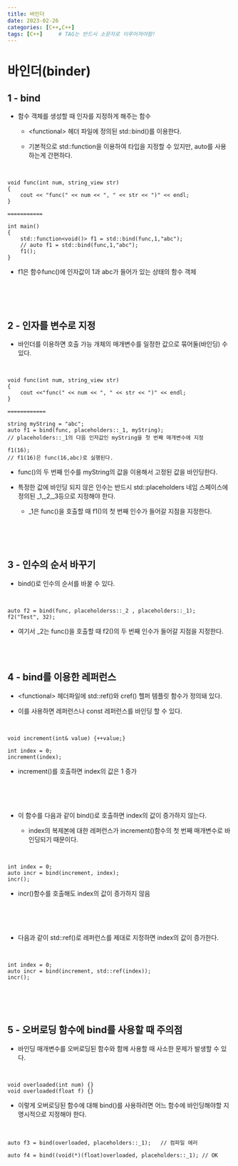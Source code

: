 ```yaml
---
title: 바인더
date: 2023-02-26
categories: [C++,C++]
tags: [C++]		# TAG는 반드시 소문자로 이루어져야함!
---
```


바인더(binder)
==============
1 - bind
-----------------
* 함수 객체를 생성할 때 인자를 지정하게 해주는 함수

  * \<functional> 헤더 파일에 정의된 std::bind()를 이용한다.

  * 기본적으로 std::function을 이용하여 타입을 지정할 수 있지만, auto를 사용하는게 간편하다.


<br>

    void func(int num, string_view str)
    {
        cout << "func(" << num << ", " << str << ")" << endl;
    }

    ===========

    int main()
    {
        std::function<void()> f1 = std::bind(func,1,"abc");
        // auto f1 = std::bind(func,1,"abc");
        f1();
    }


* f1은 함수func()에 인자값이 1과 abc가 들어가 있는 상태의 함수 객체


<br><br><br>

2 - 인자를 변수로 지정
--------------------------
* 바인더를 이용하면 호출 가능 개체의 매개변수를 일정한 값으로 묶어둘(바인딩) 수 있다.


<br>

    void func(int num, string_view str)
    {
        cout <<"func(" << num << ", " << str << ")" << endl;
    }

    ============

    string myString = "abc";
    auto f1 = bind(func, placeholders::_1, myString);
    // placeholders::_1의 다음 인자값인 myString을 첫 번째 매개변수에 지정

    f1(16);
    // f1(16)은 func(16,abc)로 실행된다.


* func()의 두 번째 인수를 myString의 값을 이용해서 고정된 값을 바인딩한다.

* 특정한 값에 바인딩 되지 않은 인수는 반드시 std::placeholders 네임 스페이스에 정의된 _1,_2,_3등으로 지정해야 한다.

    * _1은 func()을 호출할 때 f1()의 첫 번째 인수가 들어갈 지점을 지정한다.


<br><br><br>

3 - 인수의 순서 바꾸기
---------------------

* bind()로 인수의 순서를 바꿀 수 있다.

<br>

    auto f2 = bind(func, placeholderss::_2 , placeholders::_1);
    f2("Test", 32);

* 여기서 _2는 func()을 호출할 때 f2()의 두 번째 인수가 들어갈 지점을 지정한다.

<br><br>


4 - bind를 이용한 레퍼런스 
--------------------------

* \<functional> 헤더파일에 std::ref()와 cref() 헬퍼 템플릿 함수가 정의돼 있다.

* 이를 사용하면 레퍼런스나 const 레퍼런스를 바인딩 할 수 있다.

<br>

    void increment(int& value) {++value;}

    int index = 0;
    increment(index);

* increment()를 호출하면 index의 값은 1 증가

<br><br><br>

* 이 함수를 다음과 같이 bind()로 호출하면 index의 값이 증가하지 않는다.

    * index의 복제본에 대한 레퍼런스가 increment()함수의 첫 번째 매개변수로 바인딩되기 때문이다.

<br>

    int index = 0;
    auto incr = bind(increment, index);
    incr();

* incr()함수를 호출해도 index의 값이 증가하지 않음

<br><br><br>

* 다음과 같이 std::ref()로 레퍼런스를 제대로 지정하면 index의 값이 증가한다.

<br>

    int index = 0;
    auto incr = bind(increment, std::ref(index));
    incr();

<br><br><br>

5 - 오버로딩 함수에 bind를 사용할 때 주의점
----------------
* 바인딩 매개변수를 오버로딩된 함수와 함께 사용할 때 사소한 문제가 발생할 수 있다.

<br>

    void overloaded(int num) {}
    void overloaded(float f) {}


* 이렇게 오버로딩된 함수에 대해 bind()를 사용하려면 어느 함수에 바인딩해야할 지 명시적으로 지정해야 한다.

<br>

    auto f3 = bind(overloaded, placeholders::_1);   // 컴파일 에러

    auto f4 = bind((void(*)(float)overloaded, placeholders::_1); // OK


